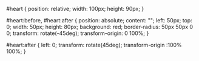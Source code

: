 #heart { 
    position: relative; 
    width: 100px; 
    height: 90px; 
} 

#heart:before, #heart:after { 
    position: absolute; 
    content: ""; 
    left: 50px; 
    top: 0; 
    width: 50px; 
    height: 80px; 
    background: red; 
    border-radius: 50px 50px 0 0; 
    transform: rotate(-45deg); 
    transform-origin: 0 100%; 
} 

#heart:after { 
    left: 0; 
    transform: rotate(45deg); 
    transform-origin :100% 100%; 
}
